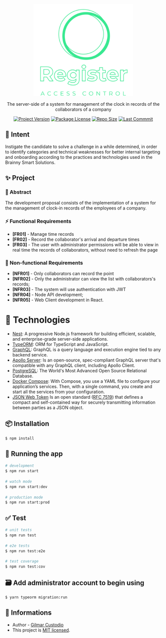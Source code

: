 <p align="center">
  <a href="https://github.com/gilmarxd/clock-in-records-server" target="blank"><img src="resources/logo.svg" width="320" alt="Nest Logo" /></a>
</p>

  <p align="center">The server-side of a system for management of the clock in records of the collaborators of a company</p>
    <p align="center">
<a href="#" target="_blank"><img src="https://img.shields.io/github/package-json/v/gilmarxd/clock-in-records-server" alt="Project Version" /></a>
<a href="#" target="_blank"><img src="https://img.shields.io/github/license/gilmarxd/clock-in-records-server" alt="Package License" /></a>
<a href="#" target="_blank"><img src="https://img.shields.io/github/repo-size/gilmarxd/clock-in-records-server" alt="Repo Size" /></a>
<a href="#" target="_blank"><img src="https://img.shields.io/github/last-commit/gilmarxd/clock-in-records-server" alt="Last Commmit"/></a>
</p>

## :page_facing_up: Intent

Instigate the candidate to solve a challenge in a while determined, in order to identify categories and technical weaknesses for better internal targeting and onboarding according to the practices and technologies used in the Brainny Smart Solutions.

## :sparkles: Project

### :page_facing_up: Abstract

The development proposal consists of the implementation of a system for the management of clock-in records of the employees of a company.

### :zap: Functional Requirements

- **[FR01]** - Manage time records
- **[FR02]** - Record the collaborator's arrival and departure times
- **[FR03]** - The user with administrator permissions will be able to view in real time the records of collaborators, without need to refresh the page

### :pushpin: Non-functional Requirements

- **[NFR01]** - Only collaborators can record the point
- **[NFR02]** - Only the administrator can view the list with collaborators's records;
- **[NFR03]** - The system will use authentication with JWT
- **[NFR04]** - Node API development;
- **[NFR05]** - Web Client development in React.

# :rocket: Technologies

- [Nest](https://github.com/nestjs/nest): A progressive Node.js framework for building efficient, scalable, and enterprise-grade server-side applications.
- [TypeORM](https://github.com/typeorm/typeorm): ORM for TypeScript and JavaScript.
- [GraphQL](https://github.com/graphql/graphql-js): GraphQL is a query language and execution engine tied to any backend service.
- [Apollo Server](https://www.apollographql.com/docs/apollo-server/): Is an open-source, spec-compliant GraphQL server that's compatible with any GraphQL client, including Apollo Client.
- [PostgreSQL](https://www.postgresql.org/): The World's Most Advanced Open Source Relational Database.
- [Docker Compose](https://docs.docker.com/compose/): With Compose, you use a YAML file to configure your application’s services. Then, with a single command, you create and start all the services from your configuration.
- [JSON Web Token]() Is an open standard ([RFC 7519](https://tools.ietf.org/html/rfc7519)) that defines a compact and self-contained way for securely transmitting information between parties as a JSON object.

## :package: Installation

```bash
$ npm install
```

## :rocket: Running the app

```bash
# development
$ npm run start

# watch mode
$ npm run start:dev

# production mode
$ npm run start:prod
```

## :white_check_mark: Test

```bash
# unit tests
$ npm run test

# e2e tests
$ npm run test:e2e

# test coverage
$ npm run test:cov
```

## :card_file_box: Add administrator account to begin using

```bash
$ yarn typeorm migration:run
```

## :page_facing_up: Informations

- Author - [Gilmar Custodio](https://github.com/gilmarxd)
- This project is [MIT licensed](LICENSE).
